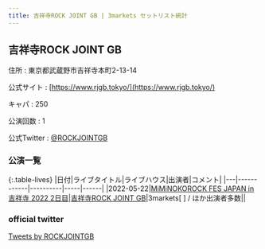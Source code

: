 ```yaml
---
title: 吉祥寺ROCK JOINT GB | 3markets セットリスト統計
---
```

## 吉祥寺ROCK JOINT GB

住所
:    東京都武蔵野市吉祥寺本町2-13-14

公式サイト
:    [https://www.rjgb.tokyo/](https://www.rjgb.tokyo/)

キャパ
:    250

公演回数
: 1


公式Twitter
: <a href="https://twitter.com/ROCKJOINTGB">@ROCKJOINTGB</a>


### 公演一覧

{:.table-lives}
|日付|ライブタイトル|ライブハウス|出演者|コメント|
|---|------------|----------|-----|------|
|<span class="nowrap">2022-05-22</span>|[MiMiNOKOROCK FES JAPAN in 吉祥寺 2022 2日目](live016.html)|[吉祥寺ROCK JOINT GB](livehouse039.html)|3markets[ ] / ほか出演者多数||



### official twitter

<a class="twitter-timeline" href="https://twitter.com/ROCKJOINTGB?ref_src=twsrc%5Etfw">Tweets by ROCKJOINTGB</a> <script async src="https://platform.twitter.com/widgets.js" charset="utf-8"></script>